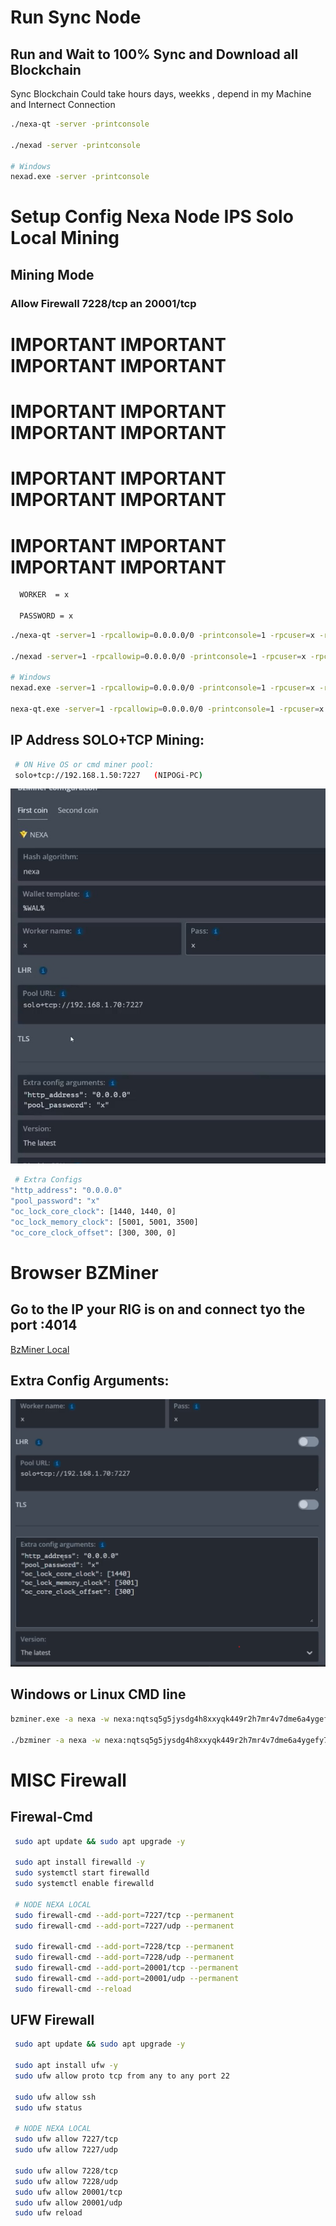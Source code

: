 # Run Sync Node

## Run and Wait to 100% Sync and Download all Blockchain
Sync Blockchain Could take hours days, weekks , depend in my Machine and Internect Connection
```bash
./nexa-qt -server -printconsole

./nexad -server -printconsole

# Windows
nexad.exe -server -printconsole
```

# Setup Config Nexa Node IPS Solo Local Mining

## Mining Mode
### Allow Firewall 7228/tcp  an 20001/tcp

#  IMPORTANT   IMPORTANT IMPORTANT IMPORTANT
#  IMPORTANT   IMPORTANT IMPORTANT IMPORTANT
#  IMPORTANT   IMPORTANT IMPORTANT IMPORTANT
#  IMPORTANT   IMPORTANT IMPORTANT IMPORTANT

```bash
  WORKER  = x 
  
  PASSWORD = x
```
```bash
./nexa-qt -server=1 -rpcallowip=0.0.0.0/0 -printconsole=1 -rpcuser=x -rpcpassword=x

./nexad -server=1 -rpcallowip=0.0.0.0/0 -printconsole=1 -rpcuser=x -rpcpassword=x

# Windows
nexad.exe -server=1 -rpcallowip=0.0.0.0/0 -printconsole=1 -rpcuser=x -rpcpassword=x

nexa-qt.exe -server=1 -rpcallowip=0.0.0.0/0 -printconsole=1 -rpcuser=x -rpcpassword=x
```
## IP Address SOLO+TCP Mining:
```bash
 # ON Hive OS or cmd miner pool:
 solo+tcp://192.168.1.50:7227   (NIPOGi-PC)
```
![SOLO TCP ADDRESS](SOLO-TCP-NEXA-Local-Mining.png)

```bash
 # Extra Configs
"http_address": "0.0.0.0"
"pool_password": "x"
"oc_lock_core_clock": [1440, 1440, 0]
"oc_lock_memory_clock": [5001, 5001, 3500]
"oc_core_clock_offset": [300, 300, 0]
```

# Browser BZMiner

## Go to the IP your RIG is on and connect tyo the port :4014
[BzMiner Local](https://192.168.1.50:4014/)

## Extra Config Arguments:
![Extra Config Arguments](SOLO-TCP-NEXA-Extra-Config.png)


## Windows or Linux CMD line
```bash
bzminer.exe -a nexa -w nexa:nqtsq5g5jysdg4h8xxyqk449r2h7mr4v7dme6a4ygefy7sat -p solo+tcp://192.168.1.50:7227 --nc 1 --http_address 0.0.0.0 -r x --pool_password x

./bzminer -a nexa -w nexa:nqtsq5g5jysdg4h8xxyqk449r2h7mr4v7dme6a4ygefy7sat -p solo+tcp://192.168.1.50:7227 --nc 1 --http_address 0.0.0.0 -r x --pool_password x

```


# MISC Firewall

## Firewal-Cmd 
```bash
 sudo apt update && sudo apt upgrade -y
 
 sudo apt install firewalld -y
 sudo systemctl start firewalld
 sudo systemctl enable firewalld

 # NODE NEXA LOCAL
 sudo firewall-cmd --add-port=7227/tcp --permanent
 sudo firewall-cmd --add-port=7227/udp --permanent
 
 sudo firewall-cmd --add-port=7228/tcp --permanent
 sudo firewall-cmd --add-port=7228/udp --permanent
 sudo firewall-cmd --add-port=20001/tcp --permanent
 sudo firewall-cmd --add-port=20001/udp --permanent
 sudo firewall-cmd --reload
```
## UFW Firewall
```bash
 sudo apt update && sudo apt upgrade -y
 
 sudo apt install ufw -y
 sudo ufw allow proto tcp from any to any port 22

 sudo ufw allow ssh
 sudo ufw status
 
 # NODE NEXA LOCAL
 sudo ufw allow 7227/tcp
 sudo ufw allow 7227/udp
 
 sudo ufw allow 7228/tcp
 sudo ufw allow 7228/udp
 sudo ufw allow 20001/tcp
 sudo ufw allow 20001/udp
 sudo ufw reload
`````
